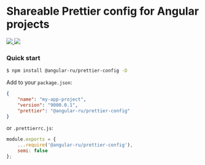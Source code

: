 # Shareable Prettier config for Angular projects

<p>
  <a href="https://travis-ci.org/angular-ru/angular-prettier-config">
    <img src="https://travis-ci.org/Angular-RU/angular-prettier-config.svg?branch=master" />
  </a>
  <a href="https://badge.fury.io/js/%40angular-ru%2Fprettier-config">
    <img src="https://badge.fury.io/js/%40angular-ru%2Fprettier-config.svg" />
  </a>
</p>

### Quick start

```bash
$ npm install @angular-ru/prettier-config -D
```

Add to your `package.json`:

```json
{
    "name": "my-app-project",
    "version": "9000.0.1",
    "prettier": "@angular-ru/prettier-config"
}
```

or `.prettierrc.js`:

```js
module.exports = {
    ...require('@angular-ru/prettier-config'),
    semi: false
};
```
